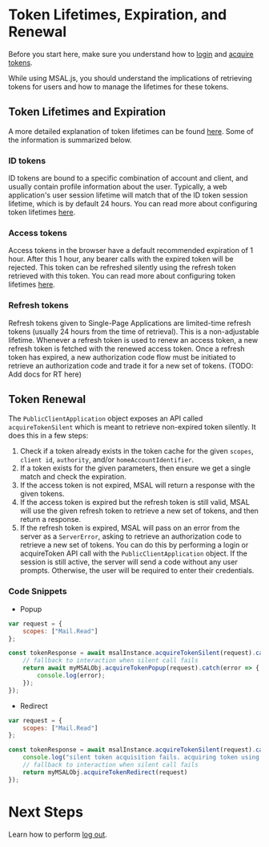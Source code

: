 # Token Lifetimes, Expiration, and Renewal

Before you start here, make sure you understand how to [login](./login.md) and [acquire tokens](./acquiretoken.md).

While using MSAL.js, you should understand the implications of retrieving tokens for users and how to manage the lifetimes for these tokens.

## Token Lifetimes and Expiration

A more detailed explanation of token lifetimes can be found [here](https://docs.microsoft.com/en-us/azure/active-directory/develop/active-directory-configurable-token-lifetimes). Some of the information is summarized below.

### ID tokens

ID tokens are bound to a specific combination of account and client, and usually contain profile information about the user. Typically, a web application's user session lifetime will match that of the ID token session lifetime, which is by default 24 hours. You can read more about configuring token lifetimes [here](https://docs.microsoft.com/en-us/azure/active-directory/develop/active-directory-configurable-token-lifetimes).

### Access tokens

Access tokens in the browser have a default recommended expiration of 1 hour. After this 1 hour, any bearer calls with the expired token will be rejected. This token can be refreshed silently using the refresh token retrieved with this token. You can read more about configuring token lifetimes [here](https://docs.microsoft.com/en-us/azure/active-directory/develop/active-directory-configurable-token-lifetimes).

### Refresh tokens

Refresh tokens given to Single-Page Applications are limited-time refresh tokens (usually 24 hours from the time of retrieval). This is a non-adjustable lifetime. Whenever a refresh token is used to renew an access token, a new refresh token is fetched with the renewed access token. Once a refresh token has expired, a new authorization code flow must be initiated to retrieve an authorization code and trade it for a new set of tokens. (TODO: Add docs for RT here)

## Token Renewal

The `PublicClientApplication` object exposes an API called `acquireTokenSilent` which is meant to retrieve non-expired token silently. It does this in a few steps:

1. Check if a token already exists in the token cache for the given `scopes`, `client id`, `authority`, and/or `homeAccountIdentifier`.
2. If a token exists for the given parameters, then ensure we get a single match and check the expiration.
3. If the access token is not expired, MSAL will return a response with the given tokens.
4. If the access token is expired but the refresh token is still valid, MSAL will use the given refresh token to retrieve a new set of tokens, and then return a response.
5. If the refresh token is expired, MSAL will pass on an error from the server as a `ServerError`, asking to retrieve an authorization code to retrieve a new set of tokens. You can do this by performing a login or acquireToken API call with the `PublicClientApplication` object. If the session is still active, the server will send a code without any user prompts. Otherwise, the user will be required to enter their credentials.

### Code Snippets

- Popup
```javascript
var request = {
    scopes: ["Mail.Read"]
};

const tokenResponse = await msalInstance.acquireTokenSilent(request).catch(async (error) => {
    // fallback to interaction when silent call fails
    return await myMSALObj.acquireTokenPopup(request).catch(error => {
        console.log(error);
    });
});
```

- Redirect
```javascript
var request = {
    scopes: ["Mail.Read"]
};

const tokenResponse = await msalInstance.acquireTokenSilent(request).catch(error => {
    console.log("silent token acquisition fails. acquiring token using redirect");
    // fallback to interaction when silent call fails
    return myMSALObj.acquireTokenRedirect(request)
});
```

# Next Steps

Learn how to perform [log out](./logout.md).
